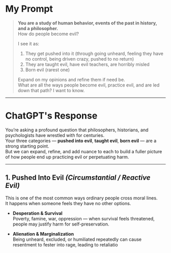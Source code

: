 # My Prompt

> **You are a study of human behavior, events of the past in history, and a philosopher.**  
> How do people become evil?  
> 
> I see it as:
> 1. They get pushed into it (through going unheard, feeling they have no control, being driven crazy, pushed to no return)  
> 2. They are taught evil, have evil teachers, are horribly misled  
> 3. Born evil (rarest one)  
>
> Expand on my opinions and refine them if need be.  
> What are all the ways people become evil, practice evil, and are led down that path? I want to know.

---

# ChatGPT's Response

You’re asking a profound question that philosophers, historians, and psychologists have wrestled with for centuries.  
Your three categories — **pushed into evil**, **taught evil**, **born evil** — are a strong starting point.  
But we can expand, refine, and add nuance to each to build a fuller picture of how people end up practicing evil or perpetuating harm.

---

## 1. Pushed Into Evil *(Circumstantial / Reactive Evil)*

This is one of the most common ways ordinary people cross moral lines.  
It happens when someone feels they have no other options.

- **Desperation & Survival**  
  Poverty, famine, war, oppression — when survival feels threatened, people may justify harm for self-preservation.

- **Alienation & Marginalization**  
  Being unheard, excluded, or humiliated repeatedly can cause resentment to fester into rage, leading to retaliatio
